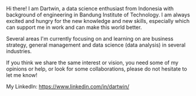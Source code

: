 Hi there! I am Dartwin, a data science enthusiast from Indonesia with background of engineering in Bandung Institute of Technology. I am always excited and hungry for the new knowledge and new skills, especially which can support me in work and can make this world better.

Several areas I'm currently focusing on and learning on are business strategy, general management and data science (data analysis) in several industries.

If you think we share the same interest or vision, you need some of my opinions or help, or look for some collaborations, please do not hesitate to let me know!

My LinkedIn: https://www.linkedin.com/in/dartwin/

<!---
dartwinshu/dartwinshu is a ✨ special ✨ repository because its `README.md` (this file) appears on your GitHub profile.
You can click the Preview link to take a look at your changes.
--->
